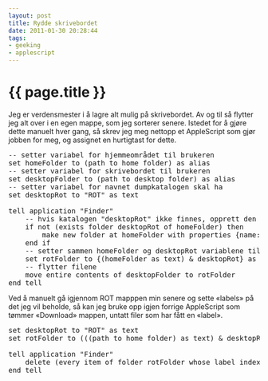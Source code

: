 ```yaml
---
layout: post
title: Rydde skrivebordet
date: 2011-01-30 20:28:44
tags: 
- geeking
- applescript
---
```


{{ page.title }}
================

Jeg er verdensmester i å lagre alt mulig på skrivebordet. Av og til så flytter jeg alt over i en egen mappe, som jeg sorterer senere. Istedet for å gjøre dette manuelt hver gang, så skrev jeg meg nettopp et AppleScript som gjør jobben for meg, og assignet en hurtigtast for dette.

<pre lang="applescript">
-- setter variabel for hjemmeområdet til brukeren
set homeFolder to (path to home folder) as alias
-- setter variabel for skrivebordet til brukeren
set desktopFolder to (path to desktop folder) as alias
-- setter variabel for navnet dumpkatalogen skal ha
set desktopRot to "ROT" as text

tell application "Finder"
	-- hvis katalogen "desktopRot" ikke finnes, opprett den
	if not (exists folder desktopRot of homeFolder) then
		make new folder at homeFolder with properties {name:desktopRot}
	end if
	-- setter sammen homeFolder og desktopRot variablene til en variabel
	set rotFolder to {(homeFolder as text) & desktopRot} as alias
	-- flytter filene
	move entire contents of desktopFolder to rotFolder
end tell
</pre>

Ved å manuelt gå igjennom ROT mapppen min senere og sette «labels» på det jeg vil beholde, så kan jeg bruke opp igjen forrige AppleScript som tømmer «Download» mappen, untatt filer som har fått en «label».

<pre lang="applescript">
set desktopRot to "ROT" as text
set rotFolder to (((path to home folder) as text) & desktopRot) as alias

tell application "Finder"
	delete (every item of folder rotFolder whose label index = 0)
end tell
</pre>